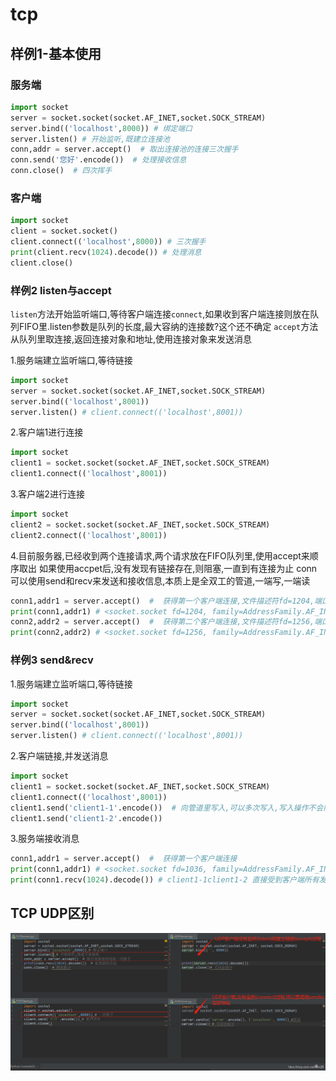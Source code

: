 # tcp



## 样例1-基本使用

### 服务端
```python
import socket
server = socket.socket(socket.AF_INET,socket.SOCK_STREAM)
server.bind(('localhost',8000)) # 绑定端口
server.listen() # 开始监听,既建立连接池
conn,addr = server.accept()  # 取出连接池的连接三次握手
conn.send('您好'.encode())  # 处理接收信息
conn.close()  # 四次挥手
```

### 客户端
```python
import socket
client = socket.socket()
client.connect(('localhost',8000)) # 三次握手
print(client.recv(1024).decode()) # 处理消息
client.close()
```


### 样例2 listen与accept
`listen`方法开始监听端口,等待客户端连接`connect`,如果收到客户端连接则放在队列FIFO里.listen参数是队列的长度,最大容纳的连接数?这个还不确定
`accept`方法从队列里取连接,返回连接对象和地址,使用连接对象来发送消息

1.服务端建立监听端口,等待链接
```python
import socket
server = socket.socket(socket.AF_INET,socket.SOCK_STREAM)
server.bind(('localhost',8001))
server.listen() # client.connect(('localhost',8001))
```
2.客户端1进行连接
```python
import socket
client1 = socket.socket(socket.AF_INET,socket.SOCK_STREAM)
client1.connect(('localhost',8001))
```

3.客户端2进行连接
```python
import socket
client2 = socket.socket(socket.AF_INET,socket.SOCK_STREAM)
client2.connect(('localhost',8001))
```

4.目前服务器,已经收到两个连接请求,两个请求放在FIFO队列里,使用accept来顺序取出
如果使用accpet后,没有发现有链接存在,则阻塞,一直到有连接为止
conn可以使用send和recv来发送和接收信息,本质上是全双工的管道,一端写,一端读
```python
conn1,addr1 = server.accept()  #  获得第一个客户端连接,文件描述符fd=1204,端口7192
print(conn1,addr1) # <socket.socket fd=1204, family=AddressFamily.AF_INET, type=SocketKind.SOCK_STREAM, proto=0, laddr=('127.0.0.1', 8001), raddr=('127.0.0.1', 7192)> ('127.0.0.1', 7192)
conn2,addr2 = server.accept()  #  获得第二个客户端连接,文件描述符fd=1256,端口7212
print(conn2,addr2) # <socket.socket fd=1256, family=AddressFamily.AF_INET, type=SocketKind.SOCK_STREAM, proto=0, laddr=('127.0.0.1', 8001), raddr=('127.0.0.1', 7212)> ('127.0.0.1', 7212)
```

### 样例3 send&recv
1.服务端建立监听端口,等待链接
```python
import socket
server = socket.socket(socket.AF_INET,socket.SOCK_STREAM)
server.bind(('localhost',8001))
server.listen() # client.connect(('localhost',8001))
```

2.客户端链接,并发送消息
```python
import socket
client1 = socket.socket(socket.AF_INET,socket.SOCK_STREAM)
client1.connect(('localhost',8001))
client1.send('client1-1'.encode())  # 向管道里写入,可以多次写入,写入操作不会阻塞
client1.send('client1-2'.encode())
```

3.服务端接收消息
```python
conn1,addr1 = server.accept()  #  获得第一个客户端连接
print(conn1,addr1) # <socket.socket fd=1036, family=AddressFamily.AF_INET, type=SocketKind.SOCK_STREAM, proto=0, laddr=('127.0.0.1', 8001), raddr=('127.0.0.1', 7623)> ('127.0.0.1', 7623)
print(conn1.recv(1024).decode()) # client1-1client1-2 直接受到客户端所有发送的信息(如果没有消息则阻塞)
```




## TCP UDP区别
![](./tcp/1.png)


